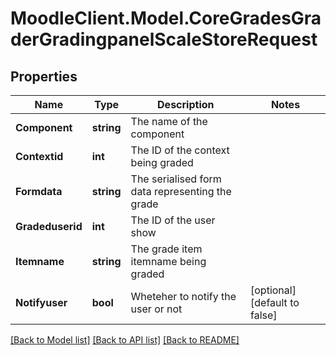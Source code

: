 # MoodleClient.Model.CoreGradesGraderGradingpanelScaleStoreRequest

## Properties

Name | Type | Description | Notes
------------ | ------------- | ------------- | -------------
**Component** | **string** | The name of the component | 
**Contextid** | **int** | The ID of the context being graded | 
**Formdata** | **string** | The serialised form data representing the grade | 
**Gradeduserid** | **int** | The ID of the user show | 
**Itemname** | **string** | The grade item itemname being graded | 
**Notifyuser** | **bool** | Wheteher to notify the user or not | [optional] [default to false]

[[Back to Model list]](../README.md#documentation-for-models) [[Back to API list]](../README.md#documentation-for-api-endpoints) [[Back to README]](../README.md)

